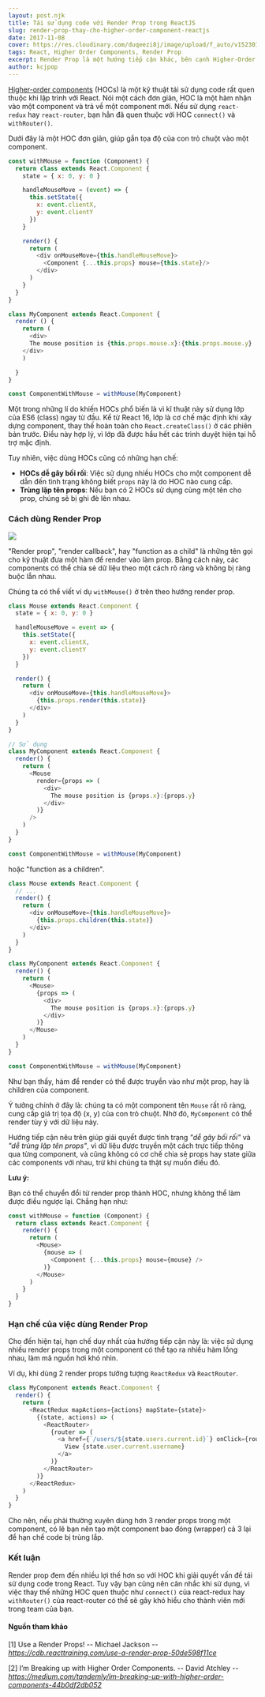 ```yaml
---
layout: post.njk
title: Tái sử dụng code với Render Prop trong ReactJS
slug: render-prop-thay-cho-higher-order-component-reactjs
date: 2017-11-08
cover: https://res.cloudinary.com/duqeezi8j/image/upload/f_auto/v1523017015/react_odxssl.jpg
tags: React, Higher Order Components, Render Prop
excerpt: Render Prop là một hướng tiếp cận khác, bên cạnh Higher-Order Components, để giải quyết vấn đề tái sử dụng code trong ReactJS.
author: kcjpop
---
```


[Higher-order components](https://reactjs.org/docs/higher-order-components.html) (HOCs) là một kỹ thuật tái sử dụng code rất quen thuộc khi lập trình với React. Nói một cách đơn giản, HOC là một hàm nhận vào một component và trả về một component mới. Nếu sử dụng `react-redux` hay `react-router`, bạn hẳn đã quen thuộc với HOC `connect()` và `withRouter()`.

Dưới đây là một HOC đơn giản, giúp gắn tọa độ của con trỏ chuột vào một component.

```javascript
const withMouse = function (Component) {
  return class extends React.Component {
    state = { x: 0, y: 0 }

    handleMouseMove = (event) => {
      this.setState({
        x: event.clientX,
        y: event.clientY
      })
    }

    render() {
      return (
        <div onMouseMove={this.handleMouseMove}>
          <Component {...this.props} mouse={this.state}/>
        </div>
      )
    }
  }
}

class MyComponent extends React.Component {
  render () {
    return (
      <div>
      The mouse position is {this.props.mouse.x}:{this.props.mouse.y}
    </div>
    )

  }
}

const ComponentWithMouse = withMouse(MyComponent)
```

Một trong những lí do khiến HOCs phổ biến là vì kĩ thuật này sử dụng lớp của ES6 (class) ngay từ đầu. Kể từ React 16, lớp là cơ chế mặc định khi xây dựng component, thay thế hoàn toàn cho `React.createClass()` ở các phiên bản trước. Điều này hợp lý, vì lớp đã được hầu hết các trình duyệt hiện tại hỗ trợ mặc định.

Tuy nhiên, việc dùng HOCs cũng có những hạn chế:

- **HOCs dễ gây bối rối**: Việc sử dụng nhiều HOCs cho một component dễ dẫn đến tình trạng không biết `props` này là do HOC nào cung cấp.
- **Trùng lặp tên props**: Nếu bạn có 2 HOCs sử dụng cùng một tên cho prop, chúng sẽ bị ghi đè lên nhau.

### Cách dùng Render Prop

![](https://res.cloudinary.com/duqeezi8j/image/upload/f_auto/v1510109188/blob_ixcygo09d1_wfqumj.jpg)

"Render prop", "render callback", hay "function as a child" là những tên gọi cho kỹ thuật đưa một hàm để render vào làm prop. Bằng cách này, các components có thể chia sẻ dữ liệu theo một cách rõ ràng và không bị ràng buộc lẫn nhau.

Chúng ta có thể viết ví dụ `withMouse()` ở trên theo hướng render prop.

```javascript
class Mouse extends React.Component {
  state = { x: 0, y: 0 }

  handleMouseMove = event => {
    this.setState({
      x: event.clientX,
      y: event.clientY
    })
  }

  render() {
    return (
      <div onMouseMove={this.handleMouseMove}>
        {this.props.render(this.state)}
      </div>
    )
  }
}

// Sử dụng
class MyComponent extends React.Component {
  render() {
    return (
      <Mouse
        render={props => (
          <div>
            The mouse position is {props.x}:{props.y}
          </div>
        )}
      />
    )
  }
}

const ComponentWithMouse = withMouse(MyComponent)
```

hoặc "function as a children".

```javascript
class Mouse extends React.Component {
  // ...
  render() {
    return (
      <div onMouseMove={this.handleMouseMove}>
        {this.props.children(this.state)}
      </div>
    )
  }
}

class MyComponent extends React.Component {
  render() {
    return (
      <Mouse>
        {props => (
          <div>
            The mouse position is {props.x}:{props.y}
          </div>
        )}
      </Mouse>
    )
  }
}

const ComponentWithMouse = withMouse(MyComponent)
```

Như bạn thấy, hàm để render có thể được truyền vào như một prop, hay là children của component.

Ý tưởng chính ở đây là: chúng ta có một component tên `Mouse` rất rõ ràng, cung cấp giá trị tọa độ (x, y) của con trỏ chuột. Nhờ đó, `MyComponent` có thể render tùy ý với dữ liệu này.

Hướng tiếp cận nêu trên giúp giải quyết được tình trạng _"dễ gây bối rối"_ và _"dễ trùng lặp tên props"_, vì dữ liệu được truyền một cách trực tiếp thông qua từng component, và cũng không có cơ chế chia sẻ props hay state giữa các components với nhau, trừ khi chúng ta thật sự muốn điều đó.

**Lưu ý:**

Bạn có thể chuyển đổi từ render prop thành HOC, nhưng không thể làm được điều ngược lại. Chẳng hạn như:

```javascript
const withMouse = function (Component) {
  return class extends React.Component {
    render() {
      return (
        <Mouse>
          {mouse => (
            <Component {...this.props} mouse={mouse} />
          )}
        </Mouse>
      )
    }
  }
}
```

### Hạn chế của việc dùng Render Prop

Cho đến hiện tại, hạn chế duy nhất của hướng tiếp cận này là: việc sử dụng nhiều render props trong một component có thể tạo ra nhiều hàm lồng nhau, làm mã nguồn hơi khó nhìn.

Ví dụ, khi dùng 2 render props  tưởng tượng `ReactRedux` và `ReactRouter`.

```javascript
class MyComponent extends React.Component {
  render() {
    return (
      <ReactRedux mapActions={actions} mapState={state}>
        {(state, actions) => (
          <ReactRouter>
            {router => (
              <a href={`/users/${state.users.current.id}`} onClick={router.handleLink}>
                View {state.user.current.username}
              </a>
            )}
          </ReactRouter>
        )}
      </ReactRedux>
    )
  }
}
```

Cho nên, nếu phải thường xuyên dùng hơn 3 render props trong một component, có lẽ bạn nên tạo một component bao đóng (wrapper) cả 3 lại để hạn chế code bị trùng lắp.

### Kết luận

Render prop đem đến nhiều lợi thế hơn so với HOC khi giải quyết vấn đề tái sử dụng code trong React. Tuy vậy bạn cũng nên cân nhắc khi sử dụng, vì việc thay thế những HOC quen thuộc như  `connect()` của react-redux hay `withRouter()` của react-router có thể sẽ gây khó hiểu cho thành viên mới trong team của bạn.

#### Nguồn tham khảo

[1] Use a Render Props! -- Michael Jackson -- *https://cdb.reacttraining.com/use-a-render-prop-50de598f11ce*

[2] I’m Breaking up with Higher Order Components. -- David Atchley -- *https://medium.com/tandemly/im-breaking-up-with-higher-order-components-44b0df2db052*

